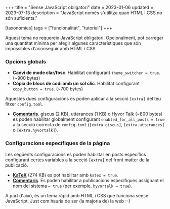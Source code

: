 +++
title = "Sense JavaScript obligatori"
date = 2023-01-06
updated = 2023-07-13
description = "JavaScript només s'utilitza quan HTML i CSS no són suficients."

[taxonomies]
tags = ["funcionalitat", "tutorial"]
+++

Aquest tema no requereix JavaScript obligatori. Opcionalment, pot carregar una quantitat mínima per afegir algunes característiques que són impossibles d'aconseguir amb HTML i CSS.

### Opcions globals

- **Canvi de mode clar/fosc**. Habilitat configurant `theme_switcher = true`. (~900 bytes)
- **Còpia de blocs de codi amb un sol clic**. Habilitat configurant `copy_button = true`. (~700 bytes)

Aquestes dues configuracions es poden aplicar a la secció `[extra]` del teu fitxer `config.toml`.

- [**Comentaris**](@/blog/comments.ca.md). giscus (2 KB), utterances (1 KB) o Hyvor Talk (~800 bytes) es poden habilitar globalment configurant `enabled_for_all_posts = true` a la secció correcta de `config.toml` (`[extra.giscus]`, `[extra.utterances]` o `[extra.hyvortalk]`).

### Configuracions específiques de la pàgina

Les següents configuracions es poden habilitar en posts específics configurant certes variables a la secció `[extra]` del front matter de la publicació.

- [**KaTeX**](@/blog/markdown.ca.md#katex) (274 KB) es pot habilitar amb `katex = true`.
- [**Comentaris**](@/blog/comments.ca.md). Es poden habilitar a publicacions específiques assignant el nom del sistema `= true` (per exemple, `hyvortalk = true`).

A part d'això, és un tema ràpid amb HTML i CSS que funciona sense JavaScript. Just com hauria de ser (la majoria de) la web :-)
